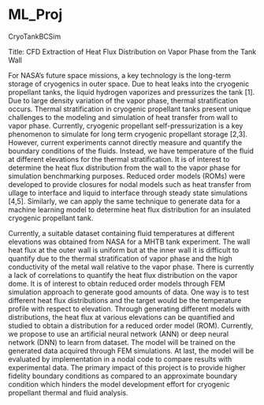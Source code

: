 # ML_Proj
CryoTankBCSim

Title: CFD Extraction of Heat Flux Distribution on Vapor Phase from the Tank Wall 

For NASA’s future space missions, a key technology is the long-term storage of cryogenics in 
outer space. Due to heat leaks into the cryogenic propellant tanks, the liquid hydrogen vaporizes 
and pressurizes the tank [1]. Due to large density variation of the vapor phase, thermal stratification 
occurs. Thermal stratification in cryogenic propellant tanks present unique challenges to the 
modeling and simulation of heat transfer from wall to vapor phase. Currently, cryogenic propellant 
self-pressurization is a key phenomenon to simulate for long term cryogenic propellant storage
[2,3]. However, current experiments cannot directly measure and quantify the boundary conditions 
of the fluids. Instead, we have temperature of the fluid at different elevations for the thermal 
stratification. It is of interest to determine the heat flux distribution from the wall to the vapor 
phase for simulation benchmarking purposes. Reduced order models (ROMs) were developed to 
provide closures for nodal models such as heat transfer from ullage to interface and liquid to 
interface through steady state simulations [4,5]. Similarly, we can apply the same technique to 
generate data for a machine learning model to determine heat flux distribution for an insulated 
cryogenic propellant tank.

Currently, a suitable dataset containing fluid temperatures at different elevations was obtained 
from NASA for a MHTB tank experiment. The wall heat flux at the outer wall is uniform but at 
the inner wall it is difficult to quantify due to the thermal stratification of vapor phase and the high 
conductivity of the metal wall relative to the vapor phase. There is currently a lack of correlations 
to quantify the heat flux distribution on the vapor dome. It is of interest to obtain reduced order 
models through FEM simulation approach to generate good amounts of data. One way is to test 
different heat flux distributions and the target would be the temperature profile with respect to 
elevation. Through generating different models with distributions, the heat flux at various 
elevations can be quantified and studied to obtain a distribution for a reduced order model (ROM).
Currently, we propose to use an artificial neural network (ANN) or deep neural network (DNN) to 
learn from dataset. The model will be trained on the generated data acquired through FEM 
simulations. At last, the model will be evaluated by implementation in a nodal code to compare 
results with experimental data. The primary impact of this project is to provide higher fidelity 
boundary conditions as compared to an approximate boundary condition which hinders the model 
development effort for cryogenic propellant thermal and fluid analysis.
